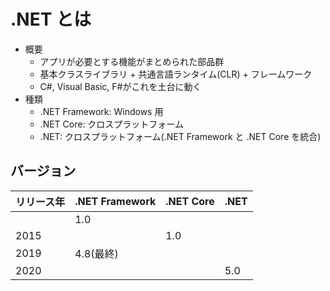 # .NET とは

- 概要
  - アプリが必要とする機能がまとめられた部品群
  - 基本クラスライブラリ + 共通言語ランタイム(CLR) + フレームワーク
  - C#, Visual Basic, F#がこれを土台に動く
- 種類
  - .NET Framework: Windows 用
  - .NET Core: クロスプラットフォーム
  - .NET: クロスプラットフォーム(.NET Framework と .NET Core を統合)

## バージョン

| リリース年 | .NET Framework | .NET Core | .NET |
| ---------- | -------------- | --------- | ---- |
|            | 1.0            |           |      |
| 2015       |                | 1.0       |      |
| 2019       | 4.8(最終)      |           |      |
| 2020       |                |           | 5.0  |
